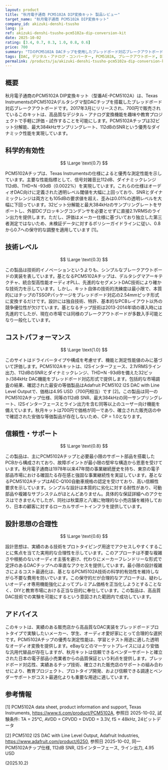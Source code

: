 ```yaml
---
layout: product
title: "秋月電子通商 PCM5102A DIP変換キット 製品レビュー"
target_name: "秋月電子通商 PCM5102A DIP変換キット"
company_id: akizuki-denshi-tsusho
lang: ja
ref: akizuki-denshi-tsusho-pcm5102a-dip-conversion-kit
date: 2025-10-02
rating: [3.4, 0.7, 0.3, 1.0, 0.8, 0.6]
price: 700
summary: "TIのPCM5102A DACチップを使用したブレッドボード対応ブレークアウトボード。実績のある販売店から信頼性の高い調達が可能で、優秀な測定性能を提供"
tags: [DAC, デジタル・アナログ・コンバーター, PCM5102A, ブレークアウトボード, DIY, オーディオキット]
permalink: /products/ja/akizuki-denshi-tsusho-pcm5102a-dip-conversion-kit/
---
```


## 概要

秋月電子通商のPCM5102A DIP変換キット（型番AE-PCM5102A）は、Texas InstrumentsのPCM5102Aデルタシグマ型DACチップを搭載したブレッドボード対応ブレークアウトボードです。2017年3月にリリースされ、700円で販売されているこのキットは、高品質なデジタル・アナログ変換機能を趣味や教育プロジェクトで手軽に評価・試作することを可能にします。PCM5102Aチップは32ビット分解能、最大384kHzサンプリングレート、112dBのSNRという優秀なダイナミック性能を実現しています。

## 科学的有効性

$$ \Large \text{0.7} $$

PCM5102Aチップは、Texas Instrumentsの仕様によると優秀な測定性能を示しています。主要な性能指標として、信号対雑音比112dB、ダイナミックレンジ112dB、THD+N -93dB（0.0022%）を実現しています。これらの仕様はオーディオDAC向けに定義された透明レベル閾値を大幅に上回っており、SNRとダイナミックレンジは両方とも105dBの要求値を超え、歪みは0.01%の透明レベルを大幅に下回っています。32ビット分解能と最大384kHzのサンプリングレートをサポートし、外部DCブロッキングコンデンサを必要とせずに直接2.1VRMSのライン出力を提供します。ただし、評価はメーカー仕様に基づいており独立した第三者測定ではないため、未検証データに対するポリシーガイドラインに従い、0.8から0.7への保守的な調整を適用しています [1]。

## 技術レベル

$$ \Large \text{0.3} $$

この製品は技術的イノベーションというよりも、シンプルなブレークアウトボードの実装を表しています。基となるPCM5102Aチップは、デルタシグマアーキテクチャ、統合型高性能オーディオPLL、先進的なセグメントDAC技術により確かな技術力を示しています。しかし、キット自体の技術的洗練度は最小限で、本質的にはチップのTSSOPパッケージをブレッドボード対応の2.54mmピッチ形式に変換するだけです。設計には独自技術、特許、基本的なPCBレイアウト以外の競争優位性が欠けています。基となるチップ技術は2013-2014年頃の導入時には先進的でしたが、現在の市場では同様のブレークアウトボードが多数入手可能となり一般化しています。

## コストパフォーマンス

$$ \Large \text{1.0} $$

このサイトはドライバータイプや構成を考慮せず、機能と測定性能値のみに基づいて評価します。PCM5102Aキットは、I2Sインターフェース、2.1VRMSライン出力、112dBのSNRとダイナミックレンジ、THD+N -93dBを備えた32ビット/384kHz DAC機能をブレッドボード対応形式で提供します。包括的な市場調査の結果、確認された最安の等価製品はAdafruit PCM5102 I2S DAC with Line Level Outputで、価格は4.95 USD（700円相当）です [2]。この製品は同一のPCM5102Aチップ仕様、同等の112dB SNR、最大384kHzの同一サンプリングレート、I2Sインターフェースとライン出力を含む同等以上のユーザー向け機能を備えています。秋月キットは700円で価格が同一であり、確立された販売店の中で確認された安価な等価製品が存在しないため、CP = 1.0となります。

## 信頼性・サポート

$$ \Large \text{0.8} $$

この製品は、主にPCM5102Aチップと必要最小限のサポート部品を搭載したPCBから構成されており、故障ポイントが最小限の堅牢な構造から恩恵を受けています。秋月電子通商は1978年以来47年間の事業継続歴史を持ち、東京の電子部品市場における確固たる存在感と強固な事業継続性を実証しています。基となるPCM5102AチップはAEC-Q100自動車規格の認定を受けており、高い信頼性要求を示しています。シンプルな設計は本質的に劣化に対する耐性があり、可動部品や複雑なサブシステムがほとんどありません。具体的な保証詳細へのアクセスはできませんでしたが、同社は秋葉原と八潮に物理的な小売店舗を維持しており、日本の顧客に対するローカルサポートインフラを提供しています。

## 設計思想の合理性

$$ \Large \text{0.6} $$

設計思想は、実績のある技術をプロトタイピング用途でアクセスしやすくすることに焦点を当てた実用的な合理性を示しています。このアプローチは不要な複雑さや根拠のないオーディオ主張を避け、代わりにメーカーフレンドリーな形式で定評のあるDACチップへの率直なアクセスを提供しています。最小限の設計複雑さによるコスト最適化は、基となるPCM5102A技術の科学的有効性を維持しながら不要な費用を防いでいます。この保守的だが合理的なアプローチは、疑わしいオーディオ専用機能強化によってプレミアム価格を正当化しようとすることなく、DIYと教育市場における正当な目的に奉仕しています。この製品は、高品質DAC技術での実験を可能にするという意図された範囲内で成功しています。

## アドバイス

このキットは、実績のある販売店から高品質なDAC実装をブレッドボードプロトタイプで実験したいメーカー、学生、オーディオ愛好家にとって合理的な選択です。PCM5102Aチップの優秀な測定性能は、学習とテスト用途に適した透明なオーディオ変換を提供します。eBayなどのマーケットプレイスにはより安価な汎用代替品が存在しますが、秋月キットは信頼できるベンダーサポートと確立された日本の電子部品小売業者からの品質保証という利点を提供します。ブレッドボード対応性、実績あるチップ技術、確立された販売店のサポートの組み合わせにより、教育プロジェクト、プロトタイプ開発、および信頼できる調達とベンダーサポートがコスト最適化よりも重要な用途に適しています。

## 参考情報

[1] PCM5102A data sheet, product information and support, Texas Instruments, https://www.ti.com/product/PCM5102A, 参照日 2025-10-02, 試験条件: TA = 25°C, AVDD = CPVDD = DVDD = 3.3V, fS = 48kHz, 24ビットデータ

[2] PCM5102 I2S DAC with Line Level Output, Adafruit Industries, https://www.adafruit.com/product/6250, 参照日 2025-10-02, 同一PCM5102Aチップ仕様, 112dB SNR, I2Sインターフェース, ライン出力, 4.95 USD

(2025.10.2)